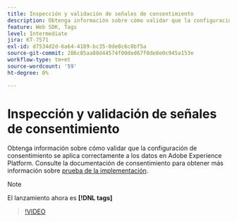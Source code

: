 ```yaml
---
title: Inspección y validación de señales de consentimiento
description: Obtenga información sobre cómo validar que la configuración de consentimiento se aplica correctamente a los datos en Adobe Experience Platform.
feature: Web SDK, Tags
level: Intermediate
jira: KT-7571
exl-id: d7534d2d-6a64-4189-bc35-0de8c6c8bf5a
source-git-commit: 286c85aa88d44574f00ded67f0de8e0c945a153e
workflow-type: tm+mt
source-wordcount: '59'
ht-degree: 0%

---
```


# Inspección y validación de señales de consentimiento

Obtenga información sobre cómo validar que la configuración de consentimiento se aplica correctamente a los datos en Adobe Experience Platform. Consulte la documentación de consentimiento para obtener más información sobre [prueba de la implementación](https://experienceleague.adobe.com/docs/experience-platform/landing/governance-privacy-security/consent/adobe/overview.html?lang=en#test-implementation).

>[!NOTE]
>
> El lanzamiento ahora es **[!DNL tags]**

>[!VIDEO](https://video.tv.adobe.com/v/332696/?learn=on&enablevpops)
